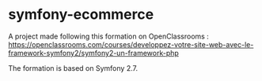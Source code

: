 symfony-ecommerce
=================

A project made following this formation on OpenClassrooms : https://openclassrooms.com/courses/developpez-votre-site-web-avec-le-framework-symfony2/symfony2-un-framework-php

The formation is based on Symfony 2.7.